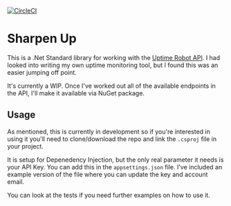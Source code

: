 [![CircleCI](https://circleci.com/gh/IanKnighton/SharpenUp.svg?style=svg)](https://github.com/IanKnighton/SharpenUp)


# Sharpen Up

This is a .Net Standard library for working with the [Uptime Robot API](https://uptimerobot.com/api). I had looked into writing my own uptime monitoring tool, but I found this was an easier jumping off point. 

It's currently a WIP. Once I've worked out all of the available endpoints in the API, I'll make it available via NuGet package. 

## Usage

As mentioned, this is currently in development so if you're interested in using it you'll need to clone/download the repo and link the `.csproj` file in your project. 

It is setup for Depenedency Injection, but the only real parameter it needs is your API Key. You can add this in the `appsettings.json` file. I've included an example version of the file where you can update the key and account email. 

You can look at the tests if you need further examples on how to use it. 
